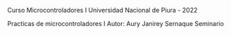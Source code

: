 Curso Microcontroladores I
Universidad Nacional de Piura - 2022

Practicas de microcontroladores I
Autor: Aury Janirey Sernaque Seminario 
